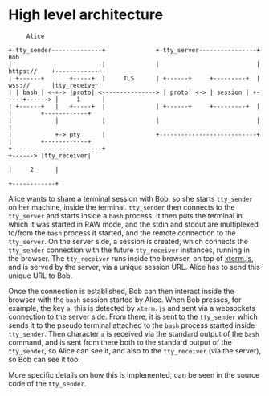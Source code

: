 High level architecture
=======================


```
     Alice

+-tty_sender--------------+              +-tty_server----------------+                 Bob
|                         |              |                           | https://    +------------+
| +------+       +-----+  |     TLS      | +------+     +---------+  | wss://      |tty_receiver|
| | bash | <-+-> |proto| <---------------> | proto| <-> | session | +-----+------> |     1      |
| +------+   |   +-----+  |              | +------+     +---------+  |    |        +------------+
|            |            |              |                           |    |
|            +-> pty      |              +---------------------------+    |        +------------+
+-------------------------+                                               +------> |tty_receiver|
                                                                                   |     2      |
                                                                                   +------------+
```

Alice wants to share a terminal session with Bob, so she starts `tty_sender` on her machine, inside the terminal. `tty_sender` then connects to the `tty_server` and starts inside a `bash` process. It then puts the terminal in which it was started in RAW mode, and the stdin and stdout are multiplexed to/from the `bash` process it started, and the remote connection to the `tty_server`. On the server side, a session is created, which connects the `tty_sender` connection with the future `tty_receiver` instances, running in the browser. The `tty_receiver` runs inside the browser, on top of [xterm.js](https://xtermjs.org/), and is served by the server, via a unique session URL. Alice has to send this unique URL to Bob.

Once the connection is established, Bob can then interact inside the browser with the `bash` session started by Alice. When Bob presses, for example, the key `a`, this is detected by `xterm.js` and sent via a websockets connection to the server side. From there, it is sent to the `tty_sender` which sends it to the pseudo terminal attached to the `bash` process started inside `tty_sender`. Then character `a` is received via the standard output of the `bash` command, and is sent from there both to the standard output of the `tty_sender`, so Alice can see it, and also to the `tty_receiver` (via the server), so Bob can see it too.

More specific details on how this is implemented, can be seen in the source code of the `tty_sender`.
